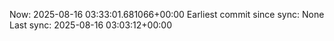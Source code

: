 Now: 2025-08-16 03:33:01.681066+00:00 Earliest commit since sync: None Last sync: 2025-08-16 03:03:12+00:00
